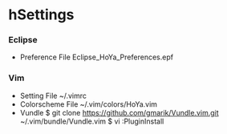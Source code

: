 # hSettings

### Eclipse
- Preference File
    Eclipse_HoYa_Preferences.epf

### Vim
- Setting File
    ~/.vimrc
- Colorscheme File
    ~/.vim/colors/HoYa.vim
- Vundle
    $ git clone https://github.com/gmarik/Vundle.vim.git ~/.vim/bundle/Vundle.vim
    $ vi
    :PluginInstall

